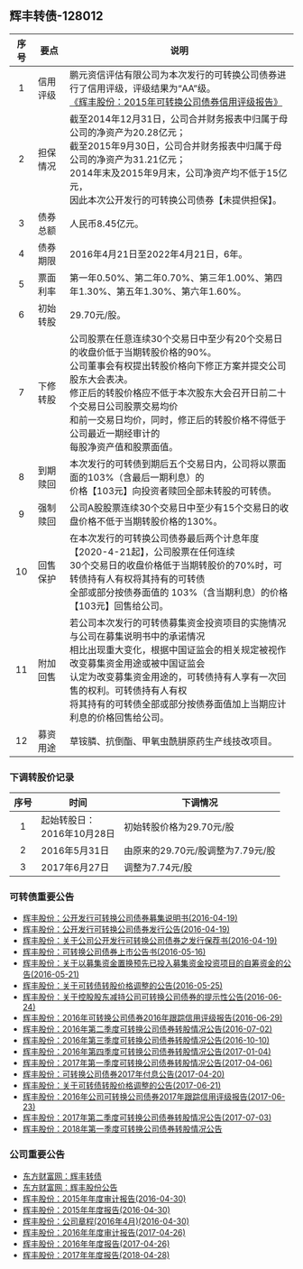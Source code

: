 ## 辉丰转债-128012

|序号|要点|说明|
|:--:|----|----|
|1|信用评级|鹏元资信评估有限公司为本次发行的可转换公司债券进行了信用评级，评级结果为“AA”级。<br>[《辉丰股份：2015年可转换公司债券信用评级报告》](http://pdf.dfcfw.com/pdf/H2_AN201604180014405931_1.pdf)|
|2|担保情况|截至2014年12月31日，公司合并财务报表中归属于母公司的净资产为20.28亿元；<br>截至2015年9月30日，公司合并财务报表中归属于母公司的净资产为31.21亿元；<br>2014年末及2015年9月末，公司净资产均不低于15亿元，<br>因此本次公开发行的可转换公司债券【未提供担保】。|
|3|债券总额|人民币8.45亿元。|
|4|债券期限|2016年4月21日至2022年4月21日，6年。|
|5|票面利率|第一年0.50%、第二年0.70%、第三年1.00%、第四年1.30%、第五年1.30%、第六年1.60%。|
|6|初始转股|29.70元/股。|
|7|下修转股|公司股票在任意连续30个交易日中至少有20个交易日的收盘价低于当期转股价格的90%。<br>公司董事会有权提出转股价格向下修正方案并提交公司股东大会表决。<br>修正后的转股价格应不低于本次股东大会召开日前二十个交易日公司股票交易均价<br>和前一交易日均价，同时，修正后的转股价格不得低于公司最近一期经审计的<br>每股净资产值和股票面值。|
|8|到期赎回|本次发行的可转债到期后五个交易日内，公司将以票面面的103%（含最后一期利息）的<br>价格【103元】向投资者赎回全部未转股的可转债。|
|9|强制赎回|公司A股股票连续30个交易日中至少有15个交易日的收盘价格不低于当期转股价格的130%。|
|10|回售保护|在本次发行的可转换公司债券最后两个计息年度【2020-4-21起】，公司股票在任何连续<br>30个交易日的收盘价格低于当期转股价的70%时，可转债持有人有权将其持有的可转债<br>全部或部分按债券面值的 103%（含当期利息）的价格【103元】回售给公司。|
|11|附加回售|若公司本次发行的可转债募集资金投资项目的实施情况与公司在募集说明书中的承诺情况<br>相比出现重大变化，根据中国证监会的相关规定被视作改变募集资金用途或被中国证监会<br>认定为改变募集资金用途的，可转债持有人享有一次回售的权利。可转债持有人有权<br>将其持有的可转债全部或部分按债券面值加上当期应计利息的价格回售给公司。|
|12|募资用途|草铵膦、抗倒酯、甲氧虫酰肼原药生产线技改项目。|

### 下调转股价记录
|序号|时间|下调情况|
|:--:|----|----|
|1|起始转股日：<br>2016年10月28日|初始转股价格为29.70元/股|
|2|2016年5月31日|由原来的29.70元/股调整为7.79元/股|
|3|2017年6月27日|调整为7.74元/股|

### 可转债重要公告
* [辉丰股份：公开发行可转换公司债券募集说明书(2016-04-19)](http://pdf.dfcfw.com/pdf/H2_AN201604180014405879_1.pdf)
* [辉丰股份：公开发行可转换公司债券发行公告(2016-04-19)](http://pdf.dfcfw.com/pdf/H2_AN201604180014405877_1.pdf)
* [辉丰股份：关于公司公开发行可转换公司债券之发行保荐书(2016-04-19)](http://pdf.dfcfw.com/pdf/H2_AN201604180014405871_1.pdf)
* [辉丰股份：可转换公司债券上市公告书(2016-05-16)](http://pdf.dfcfw.com/pdf/H2_AN201605150014850374_1.pdf)
* [辉丰股份：关于以募集资金置换预先已投入募集资金投资项目的自筹资金的公告(2016-05-21)](http://pdf.dfcfw.com/pdf/H2_AN201605200014948951_1.pdf)
* [辉丰股份：关于可转债转股价格调整的公告(2016-05-25)](http://pdf.dfcfw.com/pdf/H2_AN201605240014979201_1.pdf)
* [辉丰股份：关于控股股东减持公司可转换公司债券的提示性公告(2016-06-24)](http://pdf.dfcfw.com/pdf/H2_AN201606230016191101_1.pdf)
* [辉丰股份：2016年可转换公司债券2016年跟踪信用评级报告(2016-06-29)](http://pdf.dfcfw.com/pdf/H2_AN201606280016245750_1.pdf)
* [辉丰股份：2016年第二季度可转换公司债券转股情况公告(2016-07-02)](http://pdf.dfcfw.com/pdf/H2_AN201607010016350603_1.pdf)
* [辉丰股份：2016年第三季度可转换公司债券转股情况公告(2016-10-10)](http://pdf.dfcfw.com/pdf/H2_AN201610100021785916_1.pdf)
* [辉丰股份：2016年第四季度可转换公司债券转股情况公告(2017-01-04)](http://pdf.dfcfw.com/pdf/H2_AN201701030232889699_1.pdf)
* [辉丰股份：2017年第一季度可转换公司债券转股情况公告(2017-04-06)](http://pdf.dfcfw.com/pdf/H2_AN201704050475636167_1.pdf)
* [辉丰股份：可转换公司债券2017年付息公告(2017-04-20)](http://pdf.dfcfw.com/pdf/H2_AN201704190513648005_1.pdf)
* [辉丰股份：关于可转债转股价格调整的公告(2017-06-21)](http://pdf.dfcfw.com/pdf/H2_AN201706200658967347_1.pdf)
* [辉丰股份：2016年公司可转换公司债券2017年跟踪信用评级报告(2017-06-23)](http://pdf.dfcfw.com/pdf/H2_AN201706230664897694_1.pdf)
* [辉丰股份：2017年第二季度可转换公司债券转股情况公告(2017-07-03)](http://pdf.dfcfw.com/pdf/H2_AN201707030688112268_1.pdf)
* [辉丰股份：2018年第一季度可转换公司债券转股情况公告](http://pdf.dfcfw.com/pdf/H2_AN201804021115379028_1.pdf)

### 公司重要公告
* [东方财富网：辉丰转债](http://quote.eastmoney.com/sz128012.html)
* [东方财富网：辉丰股份公告](http://data.eastmoney.com/notices/stock/002496.html)
* [辉丰股份：2015年年度审计报告(2016-04-30)](http://pdf.dfcfw.com/pdf/H2_AN201604290014627687_1.pdf)
* [辉丰股份：2015年年度报告(2016-04-30)](http://pdf.dfcfw.com/pdf/H2_AN201604290014627695_1.pdf)
* [辉丰股份：公司章程(2016年4月)(2016-04-30)](http://pdf.dfcfw.com/pdf/H2_AN201604290014627685_1.pdf)
* [辉丰股份：2016年年度审计报告(2017-04-26)](http://pdf.dfcfw.com/pdf/H2_AN201704250530257283_1.pdf)
* [辉丰股份：2016年年度报告(2017-04-26)](http://pdf.dfcfw.com/pdf/H2_AN201704250530257279_1.pdf)
* [辉丰股份：2017年年度报告(2018-04-28)](http://pdf.dfcfw.com/pdf/H2_AN201804271132758698_1.pdf)
